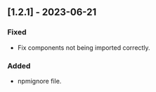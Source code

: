 ## [1.2.1] - 2023-06-21

### Fixed
- Fix components not being imported correctly.

### Added
- npmignore file.

